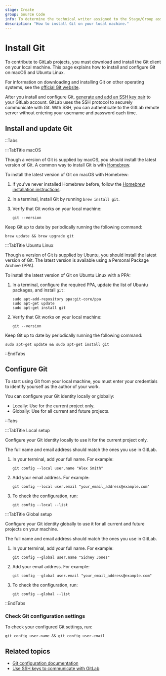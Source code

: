 ```yaml
---
stage: Create
group: Source Code
info: To determine the technical writer assigned to the Stage/Group associated with this page, see https://handbook.gitlab.com/handbook/product/ux/technical-writing/#assignments
description: "How to install Git on your local machine."
---
```


# Install Git

To contribute to GitLab projects, you must download and install the Git client on your local machine.
This page explains how to install and configure Git on macOS and Ubuntu Linux.

For information on downloading and installing Git on other operating systems, see the
[official Git website](https://git-scm.com/downloads).

After you install and configure Git, [generate and add an SSH key pair](../../../user/ssh.md#generate-an-ssh-key-pair)
to your GitLab account. GitLab uses the SSH protocol to securely communicate with Git.
With SSH, you can authenticate to the GitLab remote server without entering your username and password each time.

## Install and update Git

::Tabs

:::TabTitle macOS

Though a version of Git is supplied by macOS, you should install the latest version of Git. A common way to
install Git is with [Homebrew](https://brew.sh/index.html).

To install the latest version of Git on macOS with Homebrew:

1. If you've never installed Homebrew before, follow the
   [Homebrew installation instructions](https://brew.sh/index.html).
1. In a terminal, install Git by running `brew install git`.
1. Verify that Git works on your local machine:

   ```shell
   git --version
   ```

Keep Git up to date by periodically running the following command:

```shell
brew update && brew upgrade git
```

:::TabTitle Ubuntu Linux

Though a version of Git is supplied by Ubuntu, you should install the latest version of Git. The latest version is
available using a Personal Package Archive (PPA).

To install the latest version of Git on Ubuntu Linux with a PPA:

1. In a terminal, configure the required PPA, update the list of Ubuntu packages, and install `git`:

   ```shell
   sudo apt-add-repository ppa:git-core/ppa
   sudo apt-get update
   sudo apt-get install git
   ```

1. Verify that Git works on your local machine:

   ```shell
   git --version
   ```

Keep Git up to date by periodically running the following command:

```shell
sudo apt-get update && sudo apt-get install git
```

::EndTabs

## Configure Git

To start using Git from your local machine, you must enter your credentials
to identify yourself as the author of your work.

You can configure your Git identity locally or globally:

- Locally: Use for the current project only.
- Globally: Use for all current and future projects.

::Tabs

:::TabTitle Local setup

Configure your Git identity locally to use it for the current project only.

The full name and email address should match the ones you use in GitLab.

1. In your terminal, add your full name. For example:

   ```shell
   git config --local user.name "Alex Smith"
   ```

1. Add your email address. For example:

   ```shell
   git config --local user.email "your_email_address@example.com"
   ```

1. To check the configuration, run:

   ```shell
   git config --local --list
   ```

:::TabTitle Global setup

Configure your Git identity globally to use it for all current and future projects on your machine.

The full name and email address should match the ones you use in GitLab.

1. In your terminal, add your full name. For example:

   ```shell
   git config --global user.name "Sidney Jones"
   ```

1. Add your email address. For example:

   ```shell
   git config --global user.email "your_email_address@example.com"
   ```

1. To check the configuration, run:

   ```shell
   git config --global --list
   ```

::EndTabs

### Check Git configuration settings

To check your configured Git settings, run:

```shell
git config user.name && git config user.email
```

## Related topics

- [Git configuration documentation](https://git-scm.com/book/en/v2/Customizing-Git-Git-Configuration)
- [Use SSH keys to communicate with GitLab](../../../user/ssh.md)
